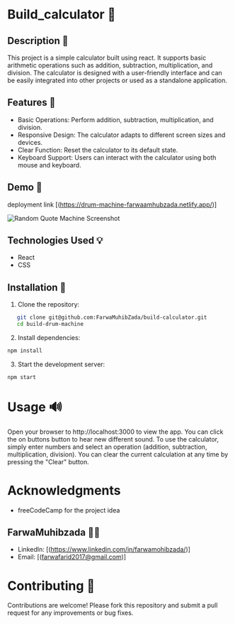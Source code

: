 
#  Build_calculator 🔁

## Description 📜
This project is a simple calculator built using react. It supports basic arithmetic operations such as addition, subtraction, multiplication, and division. The calculator is designed with a user-friendly interface and can be easily integrated into other projects or used as a standalone application.

## Features 🎉

- Basic Operations: Perform addition, subtraction, multiplication, and division.
- Responsive Design: The calculator adapts to different screen sizes and devices.
- Clear Function: Reset the calculator to its default state.
- Keyboard Support: Users can interact with the calculator using both mouse and keyboard.



## Demo 📸
deployment link [(https://drum-machine-farwaamhubzada.netlify.app/)]

![Random Quote Machine Screenshot](./src/assets/Capture.PNG)


## Technologies Used 💡

- React
- CSS

## Installation 🔧

1. Clone the repository:
```bash
   git clone git@github.com:FarwaMuhibZada/build-calculator.git
   cd build-drum-machine
```
2. Install dependencies:
```bash
npm install
```

3. Start the development server:
```bash 
npm start
```

# Usage 🔊
Open your browser to http://localhost:3000 to view the app. You can click the on buttons  button to hear new  different sound.
To use the calculator, simply enter numbers and select an operation (addition, subtraction, multiplication, division). You can clear the current calculation at any time by pressing the "Clear" button.

# Acknowledgments
- freeCodeCamp for the project idea



## FarwaMuhibzada 👩‍💻

- LinkedIn: [(https://www.linkedin.com/in/farwamohibzada/)]
- Email:  [(farwafarid2017@gmail.com)]


# Contributing 🙏
Contributions are welcome! Please fork this repository and submit a pull request for any improvements or bug fixes.

